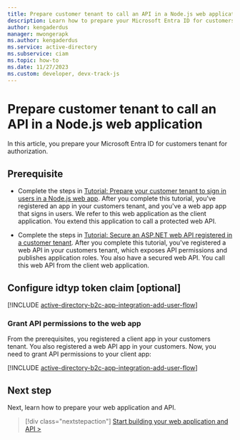```yaml
---
title: Prepare customer tenant to call an API in a Node.js web application
description: Learn how to prepare your Microsoft Entra ID for customers tenant to sign in users and call an API in your Node.js web application. 
author: kengaderdus
manager: mwongerapk
ms.author: kengaderdus
ms.service: active-directory 
ms.subservice: ciam
ms.topic: how-to
ms.date: 11/27/2023
ms.custom: developer, devx-track-js
---
```


# Prepare customer tenant to call an API in a Node.js web application

In this article, you prepare your Microsoft Entra ID for customers tenant for authorization.

## Prerequisite

- Complete the steps in [Tutorial: Prepare your customer tenant to sign in users in a Node.js web app](tutorial-web-app-node-sign-in-prepare-tenant.md). After you complete this tutorial, you've registered an app in your customers tenant, and you've a web app app that signs in users. We refer to this web application as the client application. You extend this application to call a protected web API.

- Complete the steps in [Tutorial: Secure an ASP.NET web API registered in a customer tenant](tutorial-protect-web-api-dotnet-core-build-app.md). After you complete this tutorial, you've registered a web API in your customers tenant, which exposes API permissions and publishes application roles. You also have a secured web API. You call this web API from the client web application.

## Configure idtyp token claim [optional]

[!INCLUDE [active-directory-b2c-app-integration-add-user-flow](./includes/register-app/add-optional-claims-access.md)]

### Grant API permissions to the web app

From the prerequisites, you registered a client app in your customers tenant. You also registered a web API app in your customers. Now, you need to grant API permissions to your client app:

[!INCLUDE [active-directory-b2c-app-integration-add-user-flow](./includes/register-app/grant-api-permission-call-api-common.md)]

## Next step

Next, learn how to prepare your web application and API.

> [!div class="nextstepaction"]
> [Start building your web application and API >](how-to-web-app-node-sign-in-call-api-prepare-app.md)
